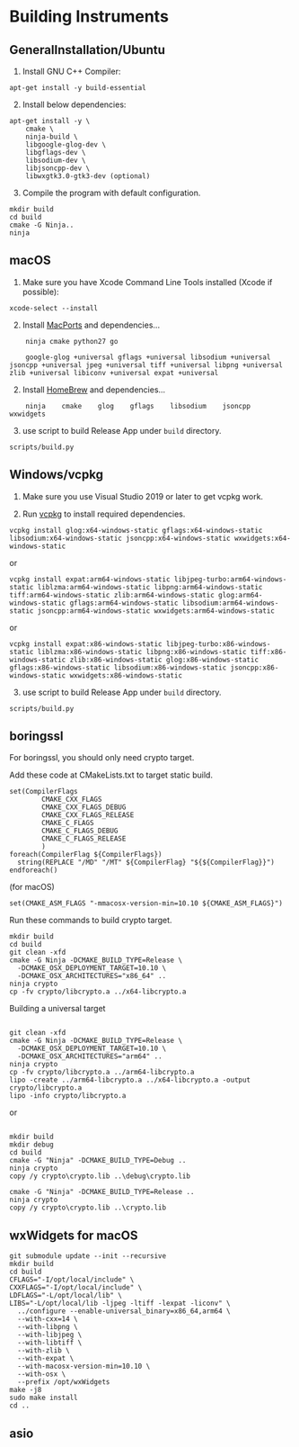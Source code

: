 # Building Instruments

## GeneralInstallation/Ubuntu
1. Install GNU C++ Compiler:
```
apt-get install -y build-essential
```
2. Install below dependencies:
```
apt-get install -y \
    cmake \
    ninja-build \
    libgoogle-glog-dev \
    libgflags-dev \
    libsodium-dev \
    libjsoncpp-dev \
    libwxgtk3.0-gtk3-dev (optional)

```
3. Compile the program with default configuration.
```
mkdir build
cd build
cmake -G Ninja..
ninja
```

## macOS

1. Make sure you have Xcode Command Line Tools installed (Xcode if possible):
```
xcode-select --install
```
2. Install [MacPorts] and dependencies...
```
    ninja cmake python27 go

    google-glog +universal gflags +universal libsodium +universal jsoncpp +universal jpeg +universal tiff +universal libpng +universal zlib +universal libiconv +universal expat +universal
```
2. Install [HomeBrew] and dependencies...
```
    ninja    cmake    glog    gflags    libsodium    jsoncpp    wxwidgets
```

3. use script to build Release App under `build` directory.
```
scripts/build.py
```

## Windows/vcpkg

1. Make sure you use Visual Studio 2019 or later to get vcpkg work.

2. Run [vcpkg][vcpkg] to install required dependencies.
```
vcpkg install glog:x64-windows-static gflags:x64-windows-static libsodium:x64-windows-static jsoncpp:x64-windows-static wxwidgets:x64-windows-static
```
or
```
vcpkg install expat:arm64-windows-static libjpeg-turbo:arm64-windows-static liblzma:arm64-windows-static libpng:arm64-windows-static tiff:arm64-windows-static zlib:arm64-windows-static glog:arm64-windows-static gflags:arm64-windows-static libsodium:arm64-windows-static jsoncpp:arm64-windows-static wxwidgets:arm64-windows-static
```
or
```
vcpkg install expat:x86-windows-static libjpeg-turbo:x86-windows-static liblzma:x86-windows-static libpng:x86-windows-static tiff:x86-windows-static zlib:x86-windows-static glog:x86-windows-static gflags:x86-windows-static libsodium:x86-windows-static jsoncpp:x86-windows-static wxwidgets:x86-windows-static
```
3. use script to build Release App under `build` directory.
```
scripts/build.py
```

## boringssl

For boringssl, you should only need crypto target.

Add these code at CMakeLists.txt to target static build.
```
set(CompilerFlags
        CMAKE_CXX_FLAGS
        CMAKE_CXX_FLAGS_DEBUG
        CMAKE_CXX_FLAGS_RELEASE
        CMAKE_C_FLAGS
        CMAKE_C_FLAGS_DEBUG
        CMAKE_C_FLAGS_RELEASE
        )
foreach(CompilerFlag ${CompilerFlags})
  string(REPLACE "/MD" "/MT" ${CompilerFlag} "${${CompilerFlag}}")
endforeach()
```

(for macOS)
```
set(CMAKE_ASM_FLAGS "-mmacosx-version-min=10.10 ${CMAKE_ASM_FLAGS}")
```

Run these commands to build crypto target.
```
mkdir build
cd build
git clean -xfd
cmake -G Ninja -DCMAKE_BUILD_TYPE=Release \
  -DCMAKE_OSX_DEPLOYMENT_TARGET=10.10 \
  -DCMAKE_OSX_ARCHITECTURES="x86_64" ..
ninja crypto
cp -fv crypto/libcrypto.a ../x64-libcrypto.a
```

Building a universal target
```

git clean -xfd
cmake -G Ninja -DCMAKE_BUILD_TYPE=Release \
  -DCMAKE_OSX_DEPLOYMENT_TARGET=10.10 \
  -DCMAKE_OSX_ARCHITECTURES="arm64" ..
ninja crypto
cp -fv crypto/libcrypto.a ../arm64-libcrypto.a
lipo -create ../arm64-libcrypto.a ../x64-libcrypto.a -output crypto/libcrypto.a
lipo -info crypto/libcrypto.a
```
or
```

mkdir build
mkdir debug
cd build
cmake -G "Ninja" -DCMAKE_BUILD_TYPE=Debug ..
ninja crypto
copy /y crypto\crypto.lib ..\debug\crypto.lib

cmake -G "Ninja" -DCMAKE_BUILD_TYPE=Release ..
ninja crypto
copy /y crypto\crypto.lib ..\crypto.lib
```
## wxWidgets for macOS
```
git submodule update --init --recursive
mkdir build
cd build
CFLAGS="-I/opt/local/include" \
CXXFLAGS="-I/opt/local/include" \
LDFLAGS="-L/opt/local/lib" \
LIBS="-L/opt/local/lib -ljpeg -ltiff -lexpat -liconv" \
  ../configure --enable-universal_binary=x86_64,arm64 \
  --with-cxx=14 \
  --with-libpng \
  --with-libjpeg \
  --with-libtiff \
  --with-zlib \
  --with-expat \
  --with-macosx-version-min=10.10 \
  --with-osx \
  --prefix /opt/wxWidgets
make -j8
sudo make install
cd ..
```


[vcpkg]: https://github.com/microsoft/vcpkg
[MacPorts]: https://www.macports.org/install.php
[HomeBrew]: https://brew.sh


## asio
